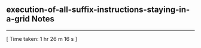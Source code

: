 <h2>execution-of-all-suffix-instructions-staying-in-a-grid Notes</h2><hr>[ Time taken: 1 hr 26 m 16 s ]